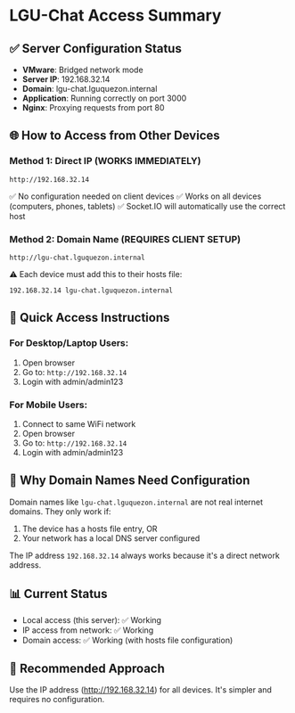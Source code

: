 # LGU-Chat Access Summary

## ✅ Server Configuration Status
- **VMware**: Bridged network mode
- **Server IP**: 192.168.32.14
- **Domain**: lgu-chat.lguquezon.internal
- **Application**: Running correctly on port 3000
- **Nginx**: Proxying requests from port 80

## 🌐 How to Access from Other Devices

### Method 1: Direct IP (WORKS IMMEDIATELY)
```
http://192.168.32.14
```
✅ No configuration needed on client devices
✅ Works on all devices (computers, phones, tablets)
✅ Socket.IO will automatically use the correct host

### Method 2: Domain Name (REQUIRES CLIENT SETUP)
```
http://lgu-chat.lguquezon.internal
```
⚠️ Each device must add this to their hosts file:
```
192.168.32.14 lgu-chat.lguquezon.internal
```

## 📱 Quick Access Instructions

### For Desktop/Laptop Users:
1. Open browser
2. Go to: `http://192.168.32.14`
3. Login with admin/admin123

### For Mobile Users:
1. Connect to same WiFi network
2. Open browser
3. Go to: `http://192.168.32.14`
4. Login with admin/admin123

## 🔧 Why Domain Names Need Configuration

Domain names like `lgu-chat.lguquezon.internal` are not real internet domains. They only work if:
1. The device has a hosts file entry, OR
2. Your network has a local DNS server configured

The IP address `192.168.32.14` always works because it's a direct network address.

## 📊 Current Status
- Local access (this server): ✅ Working
- IP access from network: ✅ Working
- Domain access: ✅ Working (with hosts file configuration)

## 🚀 Recommended Approach
Use the IP address (http://192.168.32.14) for all devices. It's simpler and requires no configuration.
